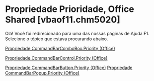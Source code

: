
# Propriedade Prioridade, Office Shared [vbaof11.chm5020]

Olá! Você foi redirecionado para uma das nossas páginas de Ajuda F1. Selecione o tópico que estava procurando abaixo.

[Propriedade CommandBarComboBox.Priority (Office)](http://msdn.microsoft.com/library/0166df8f-316a-8414-a3af-1156fc1a1166%28Office.15%29.aspx)

[Propriedade CommandBarControl.Priority (Office)](http://msdn.microsoft.com/library/1bb78346-a815-75f8-f2f6-8ecff2b54cbd%28Office.15%29.aspx)

[Propriedade CommandBarButton.Priority (Office)](http://msdn.microsoft.com/library/72599580-16d2-20b3-05ad-b454afbba6ef%28Office.15%29.aspx)
[Propriedade CommandBarPopup.Priority (Office)](http://msdn.microsoft.com/library/cef115fd-fdc8-d8a3-b51d-c9fbc21a810f%28Office.15%29.aspx)
